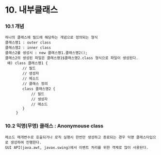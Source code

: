 # 10. 내부클래스

### 10.1 개념
	하나의 클래스에 필드에 해당하는 개념으로 정의되는 형식
	클래스명1 : outer class
	클래스명2 : inner class
	클래스2를 생성시 : new 클래스명1.클래스명2();
	클래스2의 생성된 파일은 클래스명1$클래스명2.class 형식으로 파일이 생성된다.
	 예) class 클래스명1 {
		 	// 필드
		 	// 생성자
		 	// 메소드
		 	// 클래스 정의
		 	class 클래스명2 {
		 		// 필드
		 		// 생성자
		 		// 메소드
		 	}
		 }

### 10.2 익명(무명) 클래스 : Anonymouse class
	메소드 매개변수로 호출되거나 로직 실행시 한번만 생성하고 종료되는 경우 익명 클래스타입으로 생성하여 진행한다.
	GUI API(java.awt, javax.swing)에서 이벤트 처리를 위한 객체로 많이 사용된다.